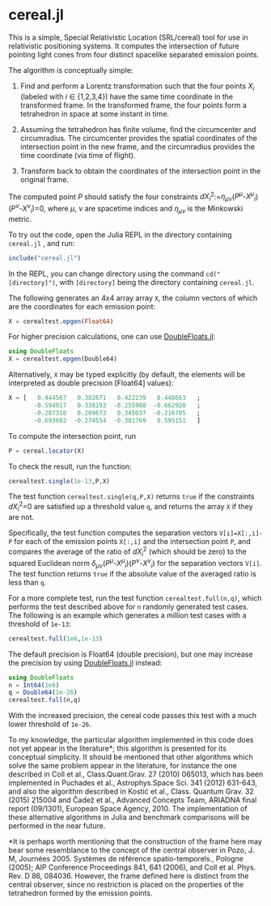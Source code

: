 # cereal.jl
This is a simple, Special Relativistic Location (SRL/cereal) tool for use in relativistic positioning systems. It computes the intersection of future pointing light cones from four distinct spacelike separated emission points.

The algorithm is conceptually simple:

  1. Find and perform a Lorentz transformation such that the four points *X<sub>i</sub>* (labeled with *i* ∈ {1,2,3,4}) have the same time coordinate in the transformed frame. In the transformed frame, the four points form a tetrahedron in space at some instant in time.

  2. Assuming the tetrahedron has finite volume, find the circumcenter and circumradius. The circumcenter provides the spatial coordinates of the intersection point in the new frame, and the circumradius provides the time coordinate (via time of flight).

  3. Transform back to obtain the coordinates of the intersection point in the original frame.

The computed point *P* should satisfy the four constraints *dX<sub>i</sub>*<sup>2</sup>:=*η<sub>μν</sub>*(*P<sup>μ</sup>-X<sup>μ</sup><sub>i</sub>*)(*P<sup>ν</sup>-X<sup>ν</sup><sub>i</sub>*)=0, where *μ*, *ν* are spacetime indices and *η<sub>μν</sub>* is the Minkowski metric.

To try out the code, open the Julia REPL in the directory containing ```cereal.jl``` , and run:

```julia
include("cereal.jl")
```
In the REPL, you can change directory using the command ```cd("[directory]")```, with ```[directory]``` being the directory containing ```cereal.jl```.

The following generates an 4x4 array array ```X```, the column vectors of which are the coordinates for each emission point:

```julia
X = cerealtest.epgen(Float64)
```
For higher precision calculations, one can use [DoubleFloats.jl](https://github.com/JuliaMath/DoubleFloats.jl):

```julia
using DoubleFloats
X = cerealtest.epgen(Double64)
```

Alternatively, ```X``` may be typed explicitly (by default, the elements will be interpreted as double precision [Float64] values):

```julia
X = [   0.444567   0.382671   0.422239   0.448663   ;
       -0.594917   0.338193  -0.255980  -0.662920   ;
       -0.287310   0.289673   0.345037  -0.216705   ;
       -0.693082  -0.274554  -0.381769   0.595151   ]
```

To compute the intersection point, run

```julia
P = cereal.locator(X)
```

To check the result, run the function:

```julia
cerealtest.single(1e-13,P,X)
```

The test function ```cerealtest.single(q,P,X)``` returns ```true``` if the constraints *dX<sub>i</sub>*<sup>2</sup>=0 are satisfied up a threshold value ```q```, and returns the array ```X``` if they are not.

Specifically, the test function computes the separation vectors ```V[i]=X[:,i]-P``` for each of the emission points ```X[:,i]``` and the intersection point ```P```, and compares the average of the ratio of *dX<sub>i</sub>*<sup>2</sup> (which should be zero) to the squared Euclidean norm *δ<sub>μν</sub>*(*P<sup>μ</sup>-X<sup>μ</sup><sub>i</sub>*)(*P<sup>ν</sup>-X<sup>ν</sup><sub>i</sub>*) for the separation vectors ```V[i]```. The test function returns ```true``` if the absolute value of the averaged ratio is less than ```q```.

For a more complete test, run the test function ```cerealtest.full(n,q)```, which performs the test described above for ```n``` randomly generated test cases. The following is an example which generates a million test cases with a threshold of ```1e-13```:

```julia
cerealtest.full(1e6,1e-13)
```

The default precision is Float64 (double precision), but one may increase the precision by using [DoubleFloats.jl](https://github.com/JuliaMath/DoubleFloats.jl) instead:

```julia
using DoubleFloats
n = Int64(1e6)
q = Double64(1e-26)
cerealtest.full(n,q)
```

With the increased precision, the cereal code passes this test with a much lower threshold of ```1e-26```.

To my knowledge, the particular algorithm implemented in this code does not yet appear in the literature*; this algorithm is presented for its conceptual simplicity. It should be mentioned that other algorithms which solve the same problem appear in the literature, for instance the one described in Coll et al., Class.Quant.Grav. 27 (2010) 065013, which has been implemented in Puchades et al., Astrophys.Space Sci. 341 (2012) 631-643, and also the algorithm described in Kostić et al., Class. Quantum Grav. 32 (2015) 215004 and Čadež et al., Advanced Concepts Team, ARIADNA final report (09/1301), European Space Agency, 2010. The implementation of these alternative algorithms in Julia and benchmark comparisons will be performed in the near future.

*It is perhaps worth mentioning that the construction of the frame here may bear some resemblance to the concept of the central observer in Pozo, J. M, Journées 2005. Systèmes de référence spatio-temporels., Pologne (2005); AIP Conference Proceedings 841, 641 (2006), and Coll et al. Phys. Rev. D 86, 084036. However, the frame defined here is distinct from the central observer, since no restriction is placed on the properties of the tetrahedron formed by the emission points.
